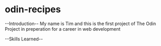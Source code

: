 # odin-recipes

--Introduction--
My name is Tim and this is the first project of The Odin Project in preperation for a career in web development

--Skills Learned--
